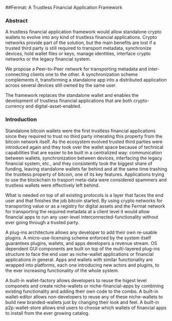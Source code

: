 
##Fermat: A Trustless Financial Application Framework


### Abstract

A trustless financial application framework would allow standalone crypto wallets to evolve into any kind of trustless financial applications. Crypto networks provide part of the solution, but the main benefits are lost if a trusted third party is still required to transport metadata, synchronize devices, hold wallet files or keys, manage identities, interface crypto networks or the legacy financial system.

We propose a Peer-to-Peer network for transporting metadata and inter-connecting clients one to the other. A synchronization scheme complements it, transforming a standalone app into a distributed application across several devices still owned by the same user.

The framework replaces the standalone wallet and enables the development of trustless financial applications that are both crypto-currency and digital-asset-enabled.

### Introduction

Standalone bitcoin wallets were the first trustless financial applications since they required to trust no third party inherating this property from the bitcoin network itself. As the ecosystem evolved trusted third parties were introduced again and they took over the wallet space because of technical capabilities that are easier to be built in a centralized way: communication between wallets, synchronization between devices, interfacing the legacy financial system, etc., and they consistently took the biggest share of funding, leaving standalone wallets far behind and at the same time trashing the trustless property of bitcoin, one of its key features. Applications trying to use the blockchain to trasport meta-data were considered spammers and trustless wallets were effectively left behind.

What is needed on top of all existing protocols is a layer that faces the end user and that finishes the job bitcoin started. By using crypto networks for transporting value or as a registry for digital assets and the Fermat network for transporting the required metadata at a client level it would allow financial apps to run any user-level interconnected-functionality without ever going through a trusted party.

A plug-ins architecture allows any developer to add their own re-usable plugins. A micro-use-licensing scheme enforced by the system itself guarantees plugins, wallets, and apps developers a revenue stream. OS dependent GUI components are built on top of the multi-layered plug-ins structure to face the end user as niche-wallet applications or financial applications in general. Apps and wallets with similar functionality are wrapped into platforms, each one introducing new actors and plugins, to the ever increasing functionality of the whole system.

A built-in wallet-factory allows developers to reuse the higest level componets and create niche-wallets or niche-financial-apps by combining existing functionality and adding their own code to the combo. A built-in wallet-editor allows non-developers to reuse any of these niche-wallets to build new branded-wallets just by changing their look and feel. A built-in p2p-wallet-store allows end users to choose which wallets of financial apps to install from the ever growing catalog.





